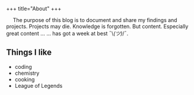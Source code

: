 +++
title="About"
+++

&emsp; The purpose of this blog is to document and share my findings and projects. Projects may die. Knowledge is forgotten. But content. Especially great content ... ... has got a week at best ¯\\_(ツ)_/¯.

## Things I like
- coding
- chemistry
- cooking
- League of Legends
